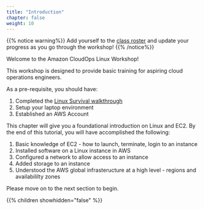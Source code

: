 ```yaml
---
title: "Introduction"
chapter: false
weight: 10
---
```


{{% notice warning%}}
Add yourself to the [class roster](https://docs.google.com/spreadsheets/d/1xxHMJ_m2R-VvTCkJWQvTv6I2geRETGq9m9ezoIEyBxw/edit?usp=sharing) and update your progress as you go through the workshop!
{{% /notice%}}

Welcome to the Amazon CloudOps Linux Workshop!

This workshop is designed to provide basic training for aspiring cloud operations engineers.

As a pre-requisite, you should have:

1. Completed the [Linux Survival walkthrough](https://linuxsurvival.com/linux-tutorial-introduction/)
2. Setup your laptop environment
3. Established an AWS Account

This chapter will give you a foundational introduction on Linux and EC2. By the end of this tutorial, you will have accomplished the following:

1. Basic knowledge of EC2 - how to launch, terminate, login to an instance
2. Installed software on a Linux instance in AWS
3. Configured a network to allow access to an instance   
4. Added storage to an instance
5. Understood the AWS global infrasteructure at a high level - regions and availabililty zones



Please move on to the next section to begin.

{{% children showhidden="false" %}}
